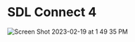 # SDL Connect 4

![Screen Shot 2023-02-19 at 1 49 35 PM](https://user-images.githubusercontent.com/95873993/219971609-35819c89-c698-45ba-ad83-87273f03ded6.png)

